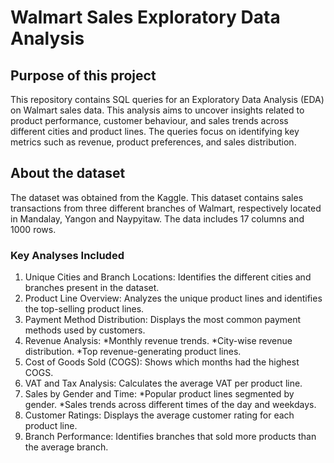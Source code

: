 # Walmart Sales Exploratory Data Analysis

## Purpose of this project
This repository contains SQL queries for an Exploratory Data Analysis (EDA) on Walmart sales data. This analysis aims to uncover insights related to product performance, customer behaviour, and sales trends across different cities and product lines. The queries focus on identifying key metrics such as revenue, product preferences, and sales distribution.

## About the dataset
The dataset was obtained from the Kaggle. This dataset contains sales transactions from three different branches of Walmart, respectively located in Mandalay, Yangon and Naypyitaw. The data includes 17 columns and 1000 rows.

### Key Analyses Included
  1. Unique Cities and Branch Locations: Identifies the different cities and branches present in the dataset.
  2. Product Line Overview: Analyzes the unique product lines and identifies the top-selling product lines.
  3. Payment Method Distribution: Displays the most common payment methods used by customers.
  4. Revenue Analysis:
    *Monthly revenue trends.
    *City-wise revenue distribution.
    *Top revenue-generating product lines.
  5. Cost of Goods Sold (COGS): Shows which months had the highest COGS.
  6. VAT and Tax Analysis: Calculates the average VAT per product line.
  7. Sales by Gender and Time:
    *Popular product lines segmented by gender.
    *Sales trends across different times of the day and weekdays.
  8. Customer Ratings: Displays the average customer rating for each product line.
  9. Branch Performance: Identifies branches that sold more products than the average branch.

